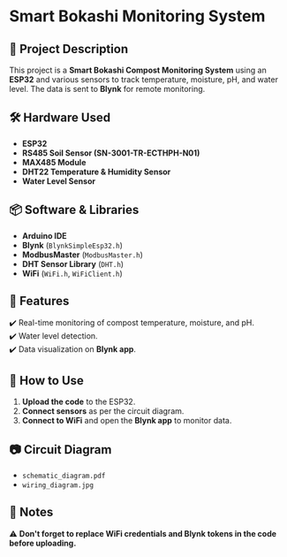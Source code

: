 # Smart Bokashi Monitoring System  

## 📌 Project Description  
This project is a **Smart Bokashi Compost Monitoring System** using an **ESP32** and various sensors to track temperature, moisture, pH, and water level. The data is sent to **Blynk** for remote monitoring.  

## 🛠️ Hardware Used  
- **ESP32**  
- **RS485 Soil Sensor (SN-3001-TR-ECTHPH-N01)**  
- **MAX485 Module**  
- **DHT22 Temperature & Humidity Sensor**  
- **Water Level Sensor**  

## 📦 Software & Libraries  
- **Arduino IDE**  
- **Blynk** (`BlynkSimpleEsp32.h`)  
- **ModbusMaster** (`ModbusMaster.h`)  
- **DHT Sensor Library** (`DHT.h`)  
- **WiFi** (`WiFi.h`, `WiFiClient.h`)  

## 🚀 Features  
✔️ Real-time monitoring of compost temperature, moisture, and pH.  
✔️ Water level detection.  
✔️ Data visualization on **Blynk app**.  

## 📜 How to Use  
1. **Upload the code** to the ESP32.  
2. **Connect sensors** as per the circuit diagram.  
3. **Connect to WiFi** and open the **Blynk app** to monitor data.  

## 📷 Circuit Diagram  
- `schematic_diagram.pdf`  
- `wiring_diagram.jpg`  

## 📝 Notes  
⚠️ **Don't forget to replace WiFi credentials and Blynk tokens in the code before uploading.**  

